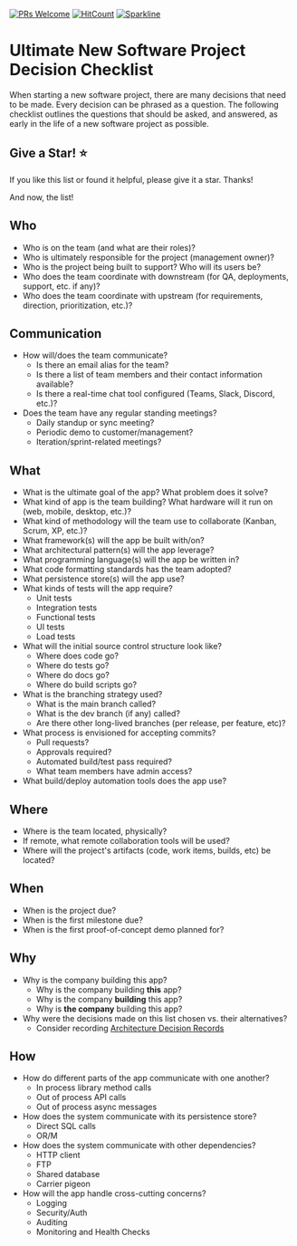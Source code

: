 [![PRs Welcome](https://img.shields.io/badge/PRs-welcome-brightgreen.svg?style=flat-square)](http://makeapullrequest.com)
[![HitCount](http://hits.dwyl.io/ardalis/new-software-project-checklist.svg)](http://hits.dwyl.io/ardalis/new-software-project-checklist)
[![Sparkline](https://stars.medv.io/ardalis/new-software-project-checklist.svg)](https://stars.medv.io/ardalis/new-software-project-checklist)

# Ultimate New Software Project Decision Checklist

When starting a new software project, there are many decisions that need to be made. Every decision can be phrased as a question. The following checklist outlines the questions that should be asked, and answered, as early in the life of a new software project as possible.

## Give a Star! :star:

If you like this list or found it helpful, please give it a star. Thanks!

And now, the list!

## Who

- Who is on the team (and what are their roles)?
- Who is ultimately responsible for the project (management owner)?
- Who is the project being built to support? Who will its users be?
- Who does the team coordinate with downstream (for QA, deployments, support, etc. if any)?
- Who does the team coordinate with upstream (for requirements, direction, prioritization, etc.)?

## Communication

- How will/does the team communicate?
  - Is there an email alias for the team?
  - Is there a list of team members and their contact information available?
  - Is there a real-time chat tool configured (Teams, Slack, Discord, etc.)?
- Does the team have any regular standing meetings?
  - Daily standup or sync meeting?
  - Periodic demo to customer/management?
  - Iteration/sprint-related meetings?

## What

- What is the ultimate goal of the app? What problem does it solve?
- What kind of app is the team building? What hardware will it run on (web, mobile, desktop, etc.)?
- What kind of methodology will the team use to collaborate (Kanban, Scrum, XP, etc.)?
- What framework(s) will the app be built with/on?
- What architectural pattern(s) will the app leverage?
- What programming language(s) will the app be written in?
- What code formatting standards has the team adopted?
- What persistence store(s) will the app use?
- What kinds of tests will the app require?
  - Unit tests
  - Integration tests
  - Functional tests
  - UI tests
  - Load tests
- What will the initial source control structure look like?
  - Where does code go?
  - Where do tests go?
  - Where do docs go?
  - Where do build scripts go?
- What is the branching strategy used?
  - What is the main branch called?
  - What is the dev branch (if any) called?
  - Are there other long-lived branches (per release, per feature, etc)?
- What process is envisioned for accepting commits?
  - Pull requests?
  - Approvals required?
  - Automated build/test pass required?
  - What team members have admin access?
- What build/deploy automation tools does the app use?

## Where

- Where is the team located, physically?
- If remote, what remote collaboration tools will be used?
- Where will the project's artifacts (code, work items, builds, etc) be located?

## When

- When is the project due?
- When is the first milestone due?
- When is the first proof-of-concept demo planned for?

## Why

- Why is the company building this app?
  - Why is the company building **this** app?
  - Why is the company **building** this app?
  - Why is **the company** building this app?
- Why were the decisions made on this list chosen vs. their alternatives?
  - Consider recording [Architecture Decision Records](https://ardalis.com/getting-started-with-architecture-decision-records/)

## How

- How do different parts of the app communicate with one another?
  - In process library method calls
  - Out of process API calls
  - Out of process async messages
- How does the system communicate with its persistence store?
  - Direct SQL calls
  - OR/M
- How does the system communicate with other dependencies?
  - HTTP client
  - FTP
  - Shared database
  - Carrier pigeon
- How will the app handle cross-cutting concerns?
  - Logging
  - Security/Auth
  - Auditing
  - Monitoring and Health Checks

